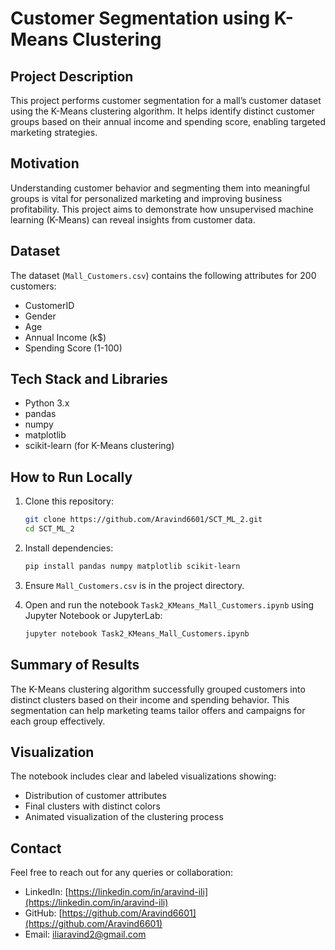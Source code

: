 # Customer Segmentation using K-Means Clustering

## Project Description
This project performs customer segmentation for a mall’s customer dataset using the K-Means clustering algorithm. It helps identify distinct customer groups based on their annual income and spending score, enabling targeted marketing strategies.

## Motivation
Understanding customer behavior and segmenting them into meaningful groups is vital for personalized marketing and improving business profitability. This project aims to demonstrate how unsupervised machine learning (K-Means) can reveal insights from customer data.

## Dataset
The dataset (`Mall_Customers.csv`) contains the following attributes for 200 customers:
- CustomerID
- Gender
- Age
- Annual Income (k$)
- Spending Score (1-100)

## Tech Stack and Libraries
- Python 3.x
- pandas
- numpy
- matplotlib
- scikit-learn (for K-Means clustering)

## How to Run Locally

1. Clone this repository:
    ```bash
    git clone https://github.com/Aravind6601/SCT_ML_2.git
    cd SCT_ML_2
    ```

2. Install dependencies:
    ```bash
    pip install pandas numpy matplotlib scikit-learn
    ```

3. Ensure `Mall_Customers.csv` is in the project directory.

4. Open and run the notebook `Task2_KMeans_Mall_Customers.ipynb` using Jupyter Notebook or JupyterLab:
    ```bash
    jupyter notebook Task2_KMeans_Mall_Customers.ipynb
    ```

## Summary of Results
The K-Means clustering algorithm successfully grouped customers into distinct clusters based on their income and spending behavior. This segmentation can help marketing teams tailor offers and campaigns for each group effectively.

## Visualization
The notebook includes clear and labeled visualizations showing:
- Distribution of customer attributes
- Final clusters with distinct colors
- Animated visualization of the clustering process

## Contact
Feel free to reach out for any queries or collaboration:
- LinkedIn: [https://linkedin.com/in/aravind-ili](https://linkedin.com/in/aravind-ili)
- GitHub: [https://github.com/Aravind6601](https://github.com/Aravind6601)
- Email: iliaravind2@gmail.com
